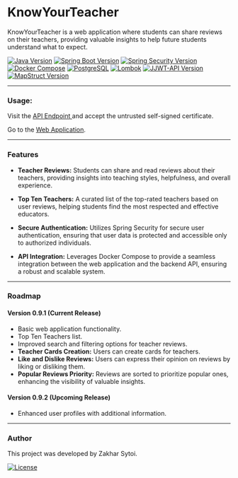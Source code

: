 # KnowYourTeacher

KnowYourTeacher is a web application where students can share reviews on their teachers, providing valuable insights to help future students understand what to expect.

[![Java Version](https://img.shields.io/badge/Java-17-blue)](#)
[![Spring Boot Version](https://img.shields.io/badge/Spring%20Boot-3.2.0-brightgreen)](#)
[![Spring Security Version](https://img.shields.io/badge/Spring%20Security-6.2.0-orange)](#)
[![Docker Compose](https://img.shields.io/badge/Docker%20Compose-supported-blue)](#)
[![PostgreSQL](https://img.shields.io/badge/PostgreSQL-supported-blue)](#)
[![Lombok](https://img.shields.io/badge/Lombok-1.18.20-blueviolet)](#)
[![JJWT-API Version](https://img.shields.io/badge/JJWT--API-0.12.3-green)](#)
[![MapStruct Version](https://img.shields.io/badge/MapStruct-1.5.5-red)](#)

---

### Usage:
Visit the <a href="https://3.70.177.167:82/knowyourteacher-api/v1/teachers/topten"> API Endpoint </a> and accept the untrusted self-signed certificate.

Go to the <a href="http://3.70.177.167">Web Application</a>.

---

### Features

- **Teacher Reviews:** Students can share and read reviews about their teachers, providing insights into teaching styles, helpfulness, and overall experience.
  
- **Top Ten Teachers:** A curated list of the top-rated teachers based on user reviews, helping students find the most respected and effective educators.

- **Secure Authentication:** Utilizes Spring Security for secure user authentication, ensuring that user data is protected and accessible only to authorized individuals.

- **API Integration:** Leverages Docker Compose to provide a seamless integration between the web application and the backend API, ensuring a robust and scalable system.

---

### Roadmap

#### Version 0.9.1 (Current Release)
- Basic web application functionality.
- Top Ten Teachers list.
- Improved search and filtering options for teacher reviews.
- **Teacher Cards Creation:** Users can create cards for teachers.
- **Like and Dislike Reviews:** Users can express their opinion on reviews by liking or disliking them.
- **Popular Reviews Priority:** Reviews are sorted to prioritize popular ones, enhancing the visibility of valuable insights.

#### Version 0.9.2 (Upcoming Release)
- Enhanced user profiles with additional information.


---

### Author

This project was developed by Zakhar Sytoi.

[![License](https://img.shields.io/badge/License-Creative_Commons_Licenses-blue.svg)](LICENSE)
